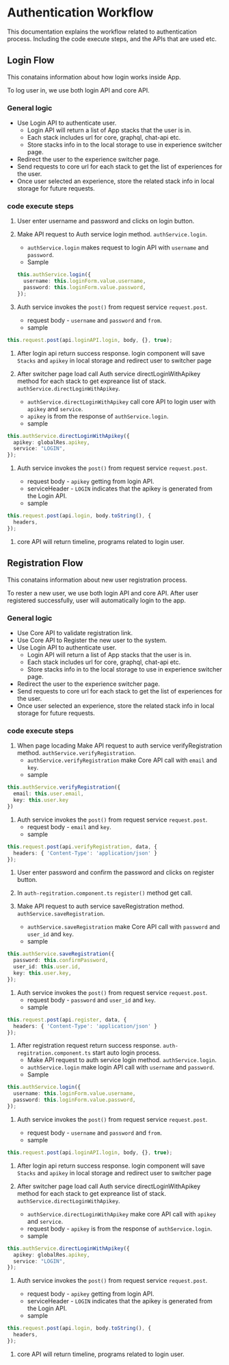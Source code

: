 # Authentication Workflow

This documentation explains the workflow related to authentication process. Including the code execute steps, and the APIs that are used etc.

## Login Flow

This conatains information about how login works inside App.

To log user in, we use both login API and core API.

### General logic

- Use Login API to authenticate user.
  - Login API will return a list of App stacks that the user is in.
  - Each stack includes url for core, graphql, chat-api etc.
  - Store stacks info in to the local storage to use in experience switcher page.
- Redirect the user to the experience switcher page.
- Send requests to core url for each stack to get the list of experiences for the user.
- Once user selected an experience, store the related stack info in local storage for future requests.

### code execute steps

1. User enter username and password and clicks on login button.
1. Make API request to Auth service login method. `authService.login`.

   - `authService.login` makes request to login API with `username` and `password`.
   - Sample

   ```ts
   this.authService.login({
     username: this.loginForm.value.username,
     password: this.loginForm.value.password,
   });
   ```

1. Auth service invokes the `post()` from request service `request.post`.

   - request body - `username` and `password` and `from`.
   - sample

  ```ts
  this.request.post(api.loginAPI.login, body, {}, true);
  ```

1. After login api return success response. login component will save `Stacks` and `apikey` in local storage and redirect user to switcher page

1. After switcher page load call Auth service directLoginWithApikey method for each stack to get expreance list of stack. `authService.directLoginWithApikey`.

   - `authService.directLoginWithApikey` call core API to login user with `apikey` and `service`.
   - `apikey` is from the response of `authService.login`.
   - sample

  ```ts
  this.authService.directLoginWithApikey({
    apikey: globalRes.apikey,
    service: "LOGIN",
  });
  ```

1. Auth service invokes the `post()` from request service `request.post`.

   - request body - `apikey` getting from login API.
   - serviceHeader - `LOGIN` indicates that the apikey is generated from the Login API.
   - sample

  ```ts
  this.request.post(api.login, body.toString(), {
    headers,
  });
  ```

1. core API will return timeline, programs related to login user.

## Registration Flow

This conatains information about new user registration process.

To rester a new user, we use both login API and core API. After user registered successfully, user will automatically login to the app.

### General logic

- Use Core API to validate registration link.
- Use Core API to Register the new user to the system.
- Use Login API to authenticate user.
  - Login API will return a list of App stacks that the user is in.
  - Each stack includes url for core, graphql, chat-api etc.
  - Store stacks info in to the local storage to use in experience switcher page.
- Redirect the user to the experience switcher page.
- Send requests to core url for each stack to get the list of experiences for the user.
- Once user selected an experience, store the related stack info in local storage for future requests.

### code execute steps

1. When page locading Make API request to auth service verifyRegistration method. `authService.verifyRegistration`.
   - `authService.verifyRegistration` make Core API call with `email` and `key`.
   - sample

  ``` ts
  this.authService.verifyRegistration({
    email: this.user.email,
    key: this.user.key
  })
  ```

1. Auth service invokes the `post()` from request service `request.post`.
   - request body - `email` and `key`.
   - sample

  ```ts
  this.request.post(api.verifyRegistration, data, {
    headers: { 'Content-Type': 'application/json' }
  });
  ```

1. User enter password and confirm the password and clicks on register button.
1. In `auth-regitration.component.ts` `register()` method get call.
1. Make API request to auth service saveRegistration method. `authService.saveRegistration`.

   - `authService.saveRegistration` make Core API call with `password` and `user_id` and `key`.
   - sample

  ```ts
  this.authService.saveRegistration({
    password: this.confirmPassword,
    user_id: this.user.id,
    key: this.user.key,
  });
  ```

1. Auth service invokes the `post()` from request service `request.post`.
   - request body - `password` and `user_id` and `key`.
   - sample

  ```ts
  this.request.post(api.register, data, {
    headers: { 'Content-Type': 'application/json' }
  });
  ```

1. After registration request return success response. `auth-regitration.component.ts` start auto login process.
   - Make API request to auth service login method. `authService.login`.
   - `authService.login` make login API call with `username` and `password`.
   - Sample

  ```ts
  this.authService.login({
    username: this.loginForm.value.username,
    password: this.loginForm.value.password,
  });
  ```

1. Auth service invokes the `post()` from request service `request.post`.

   - request body - `username` and `password` and `from`.
   - sample

  ```ts
  this.request.post(api.loginAPI.login, body, {}, true);
  ```

1. After login api return success response. login component will save `Stacks` and `apikey` in local storage and redirect user to switcher page

2. After switcher page load call Auth service directLoginWithApikey method for each stack to get expreance list of stack. `authService.directLoginWithApikey`.

   - `authService.directLoginWithApikey` make core API call with `apikey` and `service`.
   - request body - `apikey` is from the response of `authService.login`.
   - sample

  ```ts
  this.authService.directLoginWithApikey({
    apikey: globalRes.apikey,
    service: "LOGIN",
  });
  ```

1. Auth service invokes the `post()` from request service `request.post`.

   - request body - `apikey` getting from login API.
   - serviceHeader - `LOGIN` indicates that the apikey is generated from the Login API.
   - sample

  ```ts
  this.request.post(api.login, body.toString(), {
    headers,
  });
  ```

1. core API will return timeline, programs related to login user.
